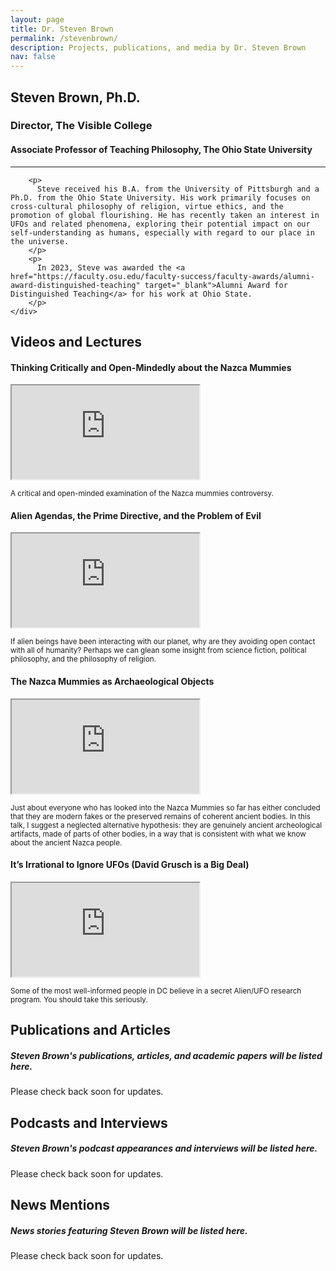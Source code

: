 ```yaml
---
layout: page
title: Dr. Steven Brown
permalink: /stevenbrown/
description: Projects, publications, and media by Dr. Steven Brown
nav: false
---
```


<div class="row">
    <div class="col-sm-12">
        <h2>Steven Brown, Ph.D.</h2>
        <h3>Director, The Visible College</h3>
        <h4>Associate Professor of Teaching Philosophy, The Ohio State University</h4>
        <hr>

        <p>
          Steve received his B.A. from the University of Pittsburgh and a Ph.D. from the Ohio State University. His work primarily focuses on cross-cultural philosophy of religion, virtue ethics, and the promotion of global flourishing. He has recently taken an interest in UFOs and related phenomena, exploring their potential impact on our self-understanding as humans, especially with regard to our place in the universe.
        </p>
        <p>
          In 2023, Steve was awarded the <a href="https://faculty.osu.edu/faculty-success/faculty-awards/alumni-award-distinguished-teaching" target="_blank">Alumni Award for Distinguished Teaching</a> for his work at Ohio State.
        </p>
    </div>
</div>

## Videos and Lectures

<div class="row">
    <div class="col-sm-12 mt-3 mb-3">
        <h4>Thinking Critically and Open-Mindedly about the Nazca Mummies</h4>
        <div class="embed-responsive embed-responsive-16by9">
            <iframe class="embed-responsive-item" src="https://www.youtube.com/embed/FlNjET011Q8" allowfullscreen></iframe>
        </div>
        <p class="mt-2"><small>A critical and open-minded examination of the Nazca mummies controversy.</small></p>
    </div>
</div>

<div class="row">
    <div class="col-sm-12 mt-3 mb-3">
        <h4>Alien Agendas, the Prime Directive, and the Problem of Evil</h4>
        <div class="embed-responsive embed-responsive-16by9">
            <iframe class="embed-responsive-item" src="https://www.youtube.com/watch?v=W6NQ3bw8QHc" allowfullscreen></iframe>
        </div>
        <p class="mt-2"><small>If alien beings have been interacting with our planet, why are they avoiding open contact with all of humanity? Perhaps we can glean some insight from science fiction, political philosophy, and the philosophy of religion.</small></p>
    </div>
</div>

<div class="row">
    <div class="col-sm-12 mt-3 mb-3">
        <h4>The Nazca Mummies as Archaeological Objects</h4>
        <div class="embed-responsive embed-responsive-16by9">
            <iframe class="embed-responsive-item" src="https://www.youtube.com/watch?v=2RDgjeCYMq0" allowfullscreen></iframe>
        </div>
        <p class="mt-2"><small>Just about everyone who has looked into the Nazca Mummies so far has either concluded that they are modern fakes or the preserved remains of coherent ancient bodies. In this talk, I suggest a neglected alternative hypothesis: they are genuinely ancient archeological artifacts, made of parts of other bodies, in a way that is consistent with what we know about the ancient Nazca people.</small></p>
    </div>
</div>

<div class="row">
    <div class="col-sm-12 mt-3 mb-3">
        <h4>It’s Irrational to Ignore UFOs (David Grusch is a Big Deal)</h4>
        <div class="embed-responsive embed-responsive-16by9">
            <iframe class="embed-responsive-item" src="https://www.youtube.com/watch?v=JAE35KIc1RM" allowfullscreen></iframe>
        </div>
        <p class="mt-2"><small>Some of the most well-informed people in DC believe in a secret Alien/UFO research program. You should take this seriously.</small></p>
    </div>
</div>


## Publications and Articles

<div class="row">
    <div class="col-sm-12">
        <div class="list-group">
            <!-- Publications will be added here as they become available -->
            <div class="list-group-item">
                <h5 class="mb-1">Steven Brown's publications, articles, and academic papers will be listed here.</h5>
                <p class="mb-1">Please check back soon for updates.</p>
            </div>
        </div>
    </div>
</div>

## Podcasts and Interviews

<div class="row">
    <div class="col-sm-12">
        <div class="list-group">
            <!-- Podcasts will be added here as they become available -->
            <div class="list-group-item">
                <h5 class="mb-1">Steven Brown's podcast appearances and interviews will be listed here.</h5>
                <p class="mb-1">Please check back soon for updates.</p>
            </div>
        </div>
    </div>
</div>

## News Mentions

<div class="row">
    <div class="col-sm-12">
        <div class="list-group">
            <!-- News mentions will be added here as they become available -->
            <div class="list-group-item">
                <h5 class="mb-1">News stories featuring Steven Brown will be listed here.</h5>
                <p class="mb-1">Please check back soon for updates.</p>
            </div>
        </div>
    </div>
</div> 